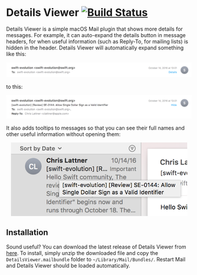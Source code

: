 # Details Viewer [![Build Status](https://travis-ci.org/saagarjha/DetailsViewer.svg?branch=master)](https://travis-ci.org/saagarjha/DetailsViewer)

Details Viewer is a simple macOS Mail plugin that shows more details for messages. For example, it can auto-expand the details button in message headers, for when useful information (such as Reply-To, for mailing lists) is hidden in the header. Details Viewer will automatically expand something like this:
<p align="center">
	<img alt="DetailsHidden" src="DetailsHidden.png" />
</p>
to this:
<p align="center">
	<img alt="DetailsExpanded" src="DetailsExpanded.png" />
</p>
It also adds tooltips to messages so that you can see their full names and other useful information without opening them:
<p align="center">
	<img alt="MessageTooltip" src="MessageTooltip.png" height="200px" />
</p>

## Installation
Sound useful? You can download the latest release of Details Viewer from [here](https://github.com/saagarjha/DetailsViewer/releases/latest). To install, simply unzip the downloaded file and copy the `DetailsViewer.mailbundle` folder to `~/Library/Mail/Bundles/`. Restart Mail and Details Viewer should be loaded automatically.
